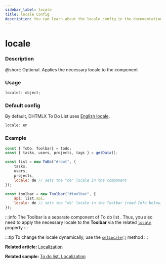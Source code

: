 ```yaml
---
sidebar_label: locale
title: locale Config
description: You can learn about the locale config in the documentation of the DHTMLX JavaScript To Do List library. Browse developer guides and API reference, try out code examples and live demos, and download a free 30-day evaluation version of DHTMLX To Do List.
---
```


# locale

### Description

@short: Optional. Applies the necessary locale to the component

### Usage

~~~js
locale?: object;
~~~

### Default config

By default, DHTMLX To Do List uses [English locale](guides/localization.md#default-locale).

~~~js
locale: en
~~~

### Example

~~~js {8,13}
const { ToDo, Toolbar} = todo;
const { tasks, users, projects, tags } = getData();

const list = new ToDo("#root", {
	tasks,
	users,
	projects,
	locale: de // sets the "de" locale in the component
});

const toolbar = new Toolbar("#toolbar", {
	api: list.api,
	locale: de // sets the "de" locale in the Toolbar (read Info below)
});
~~~


:::info
The Toolbar is a separate component of To do list . Thus, you also need to apply the necessary locale to the **Toolbar** via the related [`locale`](api/toolbar_api/configs/locale_config.md) property
:::

:::tip
To change the locale dynamically, use the [`setLocale()`](api/methods/setlocale_method.md) method
:::

**Related article:** [Localization](guides/localization.md)

**Related sample:** [To do list. Localization](https://snippet.dhtmlx.com/kzjwvuq5)